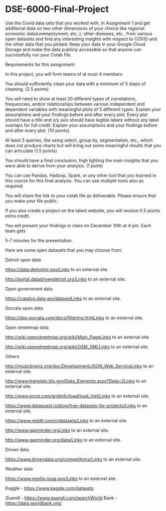 # DSE-6000-Final-Project

Use the Covid data sets that you worked with, in Assignment 1 and get additional data on two other dimensions of your choice like regional economic data(unemployment, etc..), other diseases, etc., from various open datasets and find any interesting insights with respect to COVID and the other data that you picked. Keep your data in your Google Cloud Storage and make the data publicly accessible so that anyone can successfully run your Colab file.

Requirements for this assignment:

In this project, you will form teams of at most 4 members

You should sufficiently clean your data with a minimum of 5 steps of cleaning. (2.5 points)

You will need to show at least 20 different types of correlations, frequencies, and/or relationships between various independent and dependent variables with meaningful plots of 5 different types. Explain your assumptions and your findings before and after every plot. Every plot should have a title and x/y axis should have legible labels without any label overlaps for full credit. Explain your assumptions and your findings before and after every plot. (10 points)

At least 3 queries, like using select, group by, segmentation, etc., which does not produce charts but will bring out some meaningful results that you can articulate (1.5 points)

You should have a final conclusion, high lighting the main insights that you were able to derive from your analysis. (1 point)

You can use Pandas, Hadoop, Spark, or any other tool that you learned in this course for this final analysis. You can use multiple tools also as required.

You will share the link to your colab file as deliverable. Please ensure that you make your file public.

If you also create a project on the talent website, you will receive 0.5 points extra credit.

You will present your findings in class on December 10th at 4 pm. Each team gets 

5-7 minutes for the presentation.

Here are some open datasets that you may choose from:

Detroit open data

https://data.detroitmi.gov/Links to an external site.

http://portal.datadrivendetroit.org/Links to an external site.

 

Open government data

https://catalog.data.gov/datasetLinks to an external site.

 

Socrata open data

https://dev.socrata.com/docs/filtering.htmlLinks to an external site.

 

Open streetmap data

http://wiki.openstreetmap.org/wiki/Main_PageLinks to an external site.

http://wiki.openstreetmap.org/wiki/OSM_XMLLinks to an external site.

 

Others

http://musicbrainz.org/doc/Development/JSON_Web_ServiceLinks to an external site.

http://www.transtats.bts.gov/Data_Elements.aspx?Data=2Links to an external site.

http://www.ercot.com/gridinfo/load/load_hist/Links to an external site.

https://www.dataquest.io/blog/free-datasets-for-projects/Links to an external site.

https://www.reddit.com/r/datasets/Links to an external site.

http://www.gapminder.orgLinks to an external site.

http://www.gapminder.org/data/Links to an external site.

Driven data

https://www.drivendata.org/competitions/Links to an external site.

 

Weather data

https://www.nesdis.noaa.gov/Links to an external site.

Kaggle - https://www.kaggle.com/datasets

Quandl - https://www.quandl.com/searchWorld Bank - https://data.worldbank.org/
